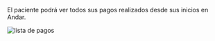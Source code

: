 El paciente podrá ver todos sus pagos realizados desde sus inicios en Andar.

![lista de pagos](https://s3-us-west-2.amazonaws.com/andarwiki/lista_pagos.jpg)